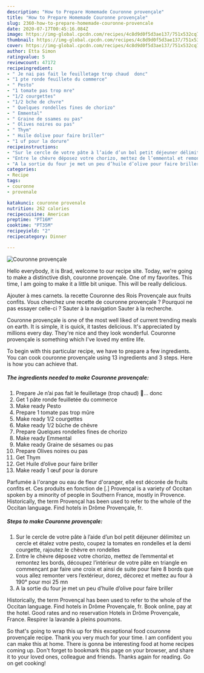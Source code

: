 ```yaml
---
description: "How to Prepare Homemade Couronne provençale"
title: "How to Prepare Homemade Couronne provençale"
slug: 2360-how-to-prepare-homemade-couronne-provencale
date: 2020-07-17T00:45:16.084Z
image: https://img-global.cpcdn.com/recipes/4c8d9d0f5d3ae137/751x532cq70/couronne-provencale-photo-principale-de-la-recette.jpg
thumbnail: https://img-global.cpcdn.com/recipes/4c8d9d0f5d3ae137/751x532cq70/couronne-provencale-photo-principale-de-la-recette.jpg
cover: https://img-global.cpcdn.com/recipes/4c8d9d0f5d3ae137/751x532cq70/couronne-provencale-photo-principale-de-la-recette.jpg
author: Etta Simon
ratingvalue: 5
reviewcount: 47172
recipeingredient:
- " Je nai pas fait le feuilletage trop chaud  donc"
- "1 pte ronde feuillete du commerce"
- " Pesto"
- "1 tomate pas trop mre"
- "1/2 courgettes"
- "1/2 bche de chvre"
- " Quelques rondelles fines de chorizo"
- " Emmental"
- " Graine de ssames ou pas"
- " Olives noires ou pas"
- " Thym"
- " Huile dolive pour faire briller"
- "1 uf pour la dorure"
recipeinstructions:
- "Sur le cercle de votre pâte à l’aide d’un bol petit déjeuner délimitez un cercle et étalez votre pesto, coupez la tomates en rondelles et la demi courgette, rajoutez le chèvre en rondelles"
- "Entre le chèvre déposez votre chorizo, mettez de l’emmental et remontez les bords, découpez l’intérieur de votre pâte en triangle en commençant par faire une croix et ainsi de suite pour faire 8 bords que vous allez remonter vers l’extérieur, dorez, décorez et mettez au four à 190° pour moi 25 mn"
- "A la sortie du four je met un peu d’huile d’olive pour faire briller"
categories:
- Recipe
tags:
- couronne
- provenale

katakunci: couronne provenale 
nutrition: 262 calories
recipecuisine: American
preptime: "PT16M"
cooktime: "PT35M"
recipeyield: "2"
recipecategory: Dinner

---
```



![Couronne provençale](https://img-global.cpcdn.com/recipes/4c8d9d0f5d3ae137/751x532cq70/couronne-provencale-photo-principale-de-la-recette.jpg)

Hello everybody, it is Brad, welcome to our recipe site. Today, we're going to make a distinctive dish, couronne provençale. One of my favorites. This time, I am going to make it a little bit unique. This will be really delicious.

Ajouter à mes carnets. la recette Couronne des Rois Provençale aux fruits confits. Vous cherchez une recette de couronne provençale ? Pourquoi ne pas essayer celle-ci ? Sauter à la navigation Sauter à la recherche.

Couronne provençale is one of the most well liked of current trending meals on earth. It is simple, it is quick, it tastes delicious. It's appreciated by millions every day. They're nice and they look wonderful. Couronne provençale is something which I've loved my entire life.


To begin with this particular recipe, we have to prepare a few ingredients. You can cook couronne provençale using 13 ingredients and 3 steps. Here is how you can achieve that.

<!--inarticleads1-->

##### The ingredients needed to make Couronne provençale:

1. Prepare  Je n’ai pas fait le feuilletage (trop chaud) 🙈... donc
1. Get 1 pâte ronde feuilletée du commerce
1. Make ready  Pesto
1. Prepare 1 tomate pas trop mûre
1. Make ready 1/2 courgettes
1. Make ready 1/2 bûche de chèvre
1. Prepare  Quelques rondelles fines de chorizo
1. Make ready  Emmental
1. Make ready  Graine de sésames ou pas
1. Prepare  Olives noires ou pas
1. Get  Thym
1. Get  Huile d’olive pour faire briller
1. Make ready 1 œuf pour la dorure


Parfumée à l&#39;orange ou eau de fleur d&#39;oranger, elle est décorée de fruits confits et. Ces produits en fonction de [.] Provençal is a variety of Occitan spoken by a minority of people in Southern France, mostly in Provence. Historically, the term Provençal has been used to refer to the whole of the Occitan language. Find hotels in Drôme Provençale, fr. 

<!--inarticleads2-->

##### Steps to make Couronne provençale:

1. Sur le cercle de votre pâte à l’aide d’un bol petit déjeuner délimitez un cercle et étalez votre pesto, coupez la tomates en rondelles et la demi courgette, rajoutez le chèvre en rondelles
1. Entre le chèvre déposez votre chorizo, mettez de l’emmental et remontez les bords, découpez l’intérieur de votre pâte en triangle en commençant par faire une croix et ainsi de suite pour faire 8 bords que vous allez remonter vers l’extérieur, dorez, décorez et mettez au four à 190° pour moi 25 mn
1. A la sortie du four je met un peu d’huile d’olive pour faire briller


Historically, the term Provençal has been used to refer to the whole of the Occitan language. Find hotels in Drôme Provençale, fr. Book online, pay at the hotel. Good rates and no reservation Hotels in Drôme Provençale, France. Respirer la lavande à pleins poumons. 

So that's going to wrap this up for this exceptional food couronne provençale recipe. Thank you very much for your time. I am confident you can make this at home. There is gonna be interesting food at home recipes coming up. Don't forget to bookmark this page on your browser, and share it to your loved ones, colleague and friends. Thanks again for reading. Go on get cooking!
